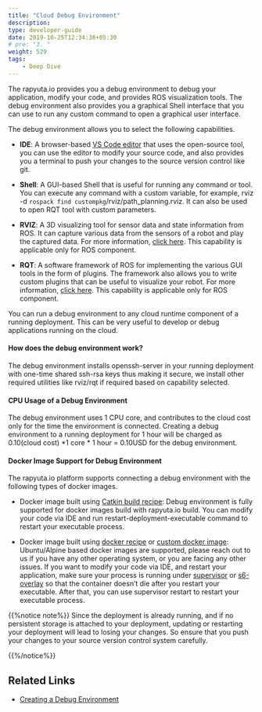 ```yaml
---
title: "Cloud Debug Environment"
description:
type: developer-guide
date: 2019-10-25T12:34:38+05:30
# pre: "3. "
weight: 529
tags:
    - Deep Dive
---
```

The rapyuta.io provides you a debug environment to debug your application, modify your code, and provides ROS visualization tools. The debug environment also provides you a graphical Shell interface that you can use to run any custom command to open a graphical user interface.

The debug environment allows you to select the following capabilities.

* **IDE**: A browser-based [VS Code editor](https://github.com/cdr/code-server) that uses the open-source tool, you can use the editor to modify your source code, and also provides you a terminal to push your changes to the source version control like git.

* **Shell**: A GUI-based Shell that is useful for running any command or tool. You can execute any command with a custom variable, for example, rviz -d `rospack find custompkg`/rviz/path_planning.rviz. It can also be used to open RQT tool with custom parameters.

* **RVIZ**:  A 3D visualizing tool for sensor data and state information from ROS. It can capture various data from the sensors of a robot and play the captured data. For more information, [click here](http://wiki.ros.org/rviz).  This capability is applicable only for ROS component.

* **RQT**: A software framework of ROS for implementing the various GUI tools in the form of plugins. The framework also allows you to write custom plugins that can be useful to visualize your robot. For more information, [click here](http://wiki.ros.org/rqt). This capability is applicable only for ROS component.

You can run a debug environment to any cloud runtime component of a running deployment. This can be very useful to develop or debug applications running on the cloud.  

#### How does the debug environment work?

The debug environment installs openssh-server in your running deployment with one-time shared ssh-rsa keys thus making it secure, we install other required utilities like  rviz/rqt if required based on capability selected.

#### CPU Usage of a Debug Environment

The debug environment uses 1 CPU core, and contributes to the cloud cost only for the time the environment is connected. Creating a debug environment to a running deployment for 1 hour will be charged as 0.10(cloud cost) *1 core * 1 hour = 0.10USD for the debug environment.


#### Docker Image Support for Debug Environment

The rapyuta.io platform supports connecting a debug environment with the following types of docker images.

* Docker image built using [Catkin build recipe](/5_deep-dives/52_software-development/527_build-recipe/#catkin-recipe): Debug environment is fully supported for docker images build with rapyuta.io build. You can modify your code via IDE and run restart-deployment-executable command to restart your executable process.

* Docker image built using [docker recipe](/5_deep-dives/52_software-development/527_build-recipe/#docker-recipe) or [custom docker image](https://docs.docker.com/develop/develop-images/baseimages/): Ubuntu/Alpine based docker images are supported, please reach out to us if you have any other operating system, or you are facing any other issues. If you want to modify your code via IDE, and restart your application, make sure your process is running under [supervisor](http://supervisord.org/) or [s6-overlay](https://github.com/just-containers/s6-overlay) so that the container doesn’t die after you restart your executable. After that, you can use supervisor restart to restart your executable process.

{{%notice note%}}
Since the deployment is already running, and if no persistent storage is attached to your deployment, updating or restarting your deployment will lead to losing your changes. So ensure that you push your changes to your source version control system carefully.

{{%/notice%}}

## Related Links
* [Creating a  Debug Environment](/3_how-tos/33_software-development/336_create-debug-environment/)